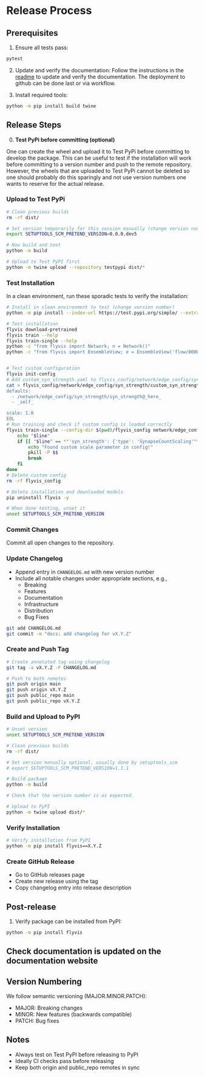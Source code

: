 # Release Process

## Prerequisites

1. Ensure all tests pass:
```bash
pytest
```

2. Update and verify the documentation:
Follow the instructions in the [readme](README.md) to update and verify the documentation.
The deployment to github can be done last or via workflow.

3. Install required tools:
```bash
python -m pip install build twine
```

## Release Steps

0. **Test PyPi before committing (optional)**

One can create the wheel and upload it to Test PyPi before committing to develop the package.
This can be useful to test if the installation will work before committing to a version number and
push to the remote repository. However, the wheels that are uploaded to Test PyPi cannot
be deleted so one should probably do this sparingly and not use version numbers one wants to reserve for
the actual release.

### Upload to Test PyPi
```bash
# Clean previous builds
rm -rf dist/

# Set version temporarily for this session manually (change version number)
export SETUPTOOLS_SCM_PRETEND_VERSION=0.0.0.dev5

# Now build and test
python -m build

# Upload to Test PyPI first
python -m twine upload --repository testpypi dist/*
```

### Test Installation

In a clean environment, run these sporadic tests to verify the installation:
```bash
# Install in clean environment to test (change version number)
python -m pip install --index-url https://test.pypi.org/simple/ --extra-index-url https://pypi.org/simple/ flyvis==0.0.0.dev4

# Test installation
flyvis download-pretrained
flyvis train --help
flyvis train-single --help
python -c "from flyvis import Network; n = Network()"
python -c "from flyvis import EnsembleView; e = EnsembleView('flow/0000')"


# Test custom configuration
flyvis init-config
# Add custom_syn_strength.yaml to flyvis_config/network/edge_config/syn_strength/
cat > flyvis_config/network/edge_config/syn_strength/custom_syn_strength.yaml << 'EOL'
defaults:
  - /network/edge_config/syn_strength/syn_strength@_here_
  - _self_

scale: 1.0
EOL
# Run training and check if custom config is loaded correctly
flyvis train-single --config-dir $(pwd)/flyvis_config network/edge_config/syn_strength=custom_syn_strength ensemble_and_network_id=0 task_name=flow delete_if_exists=true 2>&1 | while read line; do
    echo "$line"
    if [[ "$line" == *"'syn_strength': {'type': 'SynapseCountScaling'"* && "$line" == *"'scale': 1.0"* ]]; then
        echo "Found custom scale parameter in config!"
        pkill -P $$
        break
    fi
done
# Delete custom config
rm -rf flyvis_config

# Delete installation and downloaded models
pip uninstall flyvis -y

# When done testing, unset it
unset SETUPTOOLS_SCM_PRETEND_VERSION
```

### Commit Changes

Commit all open changes to the repository.

### Update Changelog

- Append entry in `CHANGELOG.md` with new version number
- Include all notable changes under appropriate sections, e.g.,
   - Breaking
   - Features
   - Documentation
   - Infrastructure
   - Distribution
   - Bug Fixes

```bash
git add CHANGELOG.md
git commit -m "docs: add changelog for vX.Y.Z"
```

### Create and Push Tag

```bash
# Create annotated tag using changelog
git tag -a vX.Y.Z -F CHANGELOG.md

# Push to both remotes
git push origin main
git push origin vX.Y.Z
git push public_repo main
git push public_repo vX.Y.Z
```

### Build and Upload to PyPI
```bash
# Unset version
unset SETUPTOOLS_SCM_PRETEND_VERSION

# Clean previous builds
rm -rf dist/

# Set version manually optional, usually done by setuptools_scm
# export SETUPTOOLS_SCM_PRETEND_VERSION=1.1.1

# Build package
python -m build

# Check that the version number is as expected.
```

```bash
# Upload to PyPI
python -m twine upload dist/*
```

### Verify Installation
```bash
# Verify installation from PyPI
python -m pip install flyvis==X.Y.Z
```

### Create GitHub Release
   - Go to GitHub releases page
   - Create new release using the tag
   - Copy changelog entry into release description

## Post-release

1. Verify package can be installed from PyPI:
```bash
python -m pip install flyvis
```

## Check documentation is updated on the documentation website

## Version Numbering

We follow semantic versioning (MAJOR.MINOR.PATCH):
- MAJOR: Breaking changes
- MINOR: New features (backwards compatible)
- PATCH: Bug fixes

## Notes

- Always test on Test PyPI before releasing to PyPI
- Ideally CI checks pass before releasing
- Keep both origin and public_repo remotes in sync
